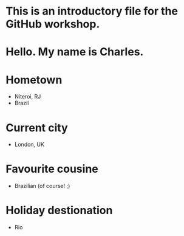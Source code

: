 # This is an introductory file for the GitHub workshop.

# Hello. My name is Charles. 

# Hometown
* Niteroi, RJ
* Brazil

# Current city
* London, UK

# Favourite cousine
* Brazilian (of course! ;)

# Holiday destionation
* Rio
